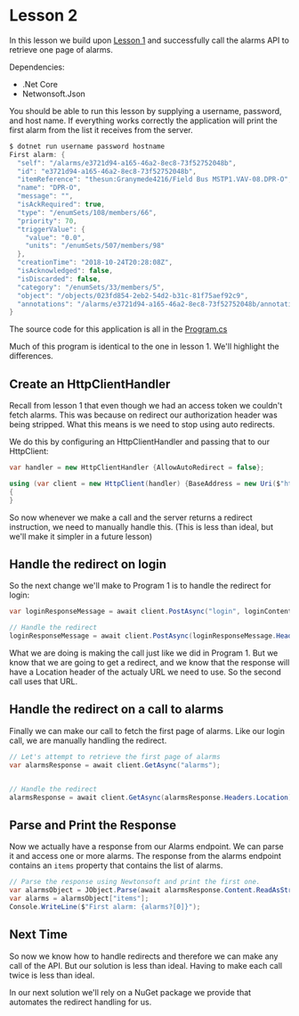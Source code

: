 # Lesson 2

In this lesson we build upon [Lesson 1](../lesson1/README.md) and successfully
call the alarms API to retrieve one page of alarms.

Dependencies:

* .Net Core
* Netwonsoft.Json

You should be able to run this lesson by supplying a username,
password, and host name. If everything works correctly the application
will print the first alarm from the list it receives from the server.

```csharp
$ dotnet run username password hostname
First alarm: {
  "self": "/alarms/e3721d94-a165-46a2-8ec8-73f52752048b",
  "id": "e3721d94-a165-46a2-8ec8-73f52752048b",
  "itemReference": "thesun:Granymede4216/Field Bus MSTP1.VAV-08.DPR-O",
  "name": "DPR-O",
  "message": "",
  "isAckRequired": true,
  "type": "/enumSets/108/members/66",
  "priority": 70,
  "triggerValue": {
    "value": "0.0",
    "units": "/enumSets/507/members/98"
  },
  "creationTime": "2018-10-24T20:28:08Z",
  "isAcknowledged": false,
  "isDiscarded": false,
  "category": "/enumSets/33/members/5",
  "object": "/objects/023fd854-2eb2-54d2-b31c-81f75aef92c9",
  "annotations": "/alarms/e3721d94-a165-46a2-8ec8-73f52752048b/annotations"
}
```

The source code for this application is all in the [Program.cs](./Program.cs)

Much of this program is identical to the one in lesson 1. We'll highlight
the differences.

## Create an HttpClientHandler

Recall from lesson 1 that even though we had an access token we couldn't fetch
alarms. This was because on redirect our authorization header was being stripped.
What this means is we need to stop using auto redirects. 

We do this by configuring an HttpClientHandler and passing that to our
HttpClient:

```csharp
var handler = new HttpClientHandler {AllowAutoRedirect = false};

using (var client = new HttpClient(handler) {BaseAddress = new Uri($"https://{hostname}/api/v1")})
{
}
```

So now whenever we make a call and the server returns a redirect instruction, we need
to manually handle this. (This is less than ideal, but we'll make it simpler in a future lesson)

## Handle the redirect on login

So the next change we'll make to Program 1 is to handle the redirect for login:

```csharp
var loginResponseMessage = await client.PostAsync("login", loginContent);

// Handle the redirect
loginResponseMessage = await client.PostAsync(loginResponseMessage.Headers.Location, loginContent);
```

What we are doing is making the call just like we did in Program 1. But we know
that we are going to get a redirect, and we know that the response will have a 
Location header of the actualy URL we need to use. So the second call uses that URL.


## Handle the redirect on a call to alarms

Finally we can make our call to fetch the first page of alarms. Like our login call,
we are manually handling the redirect.

```csharp
// Let's attempt to retrieve the first page of alarms
var alarmsResponse = await client.GetAsync("alarms");


// Handle the redirect
alarmsResponse = await client.GetAsync(alarmsResponse.Headers.Location);
```

## Parse and Print the Response

Now we actually have a response from our Alarms endpoint. We can parse it
and access one or more alarms. The response from the alarms endpoint contains
an `items` property that contains the list of alarms.


```csharp
// Parse the response using Newtonsoft and print the first one.
var alarmsObject = JObject.Parse(await alarmsResponse.Content.ReadAsStringAsync());
var alarms = alarmsObject["items"];
Console.WriteLine($"First alarm: {alarms?[0]}");
```

## Next Time

So now we know how to handle redirects and therefore we can make any call of the API.
But our solution is less than ideal. Having to make each call twice is less than
ideal.

In our next solution we'll rely on a NuGet package we provide that automates the
redirect handling for us.